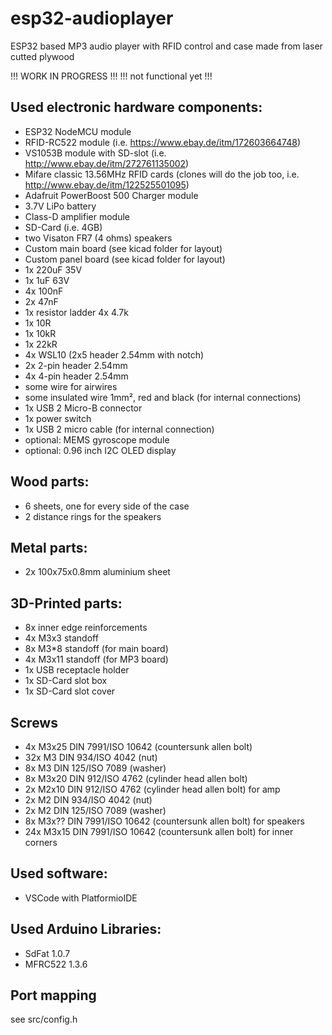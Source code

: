 # esp32-audioplayer
ESP32 based MP3 audio player with RFID control and case made from laser cutted plywood

!!! WORK IN PROGRESS !!!
!!! not functional yet !!!

## Used electronic hardware components:
* ESP32 NodeMCU module
* RFID-RC522 module (i.e. https://www.ebay.de/itm/172603664748)
* VS1053B module with SD-slot (i.e. http://www.ebay.de/itm/272761135002)
* Mifare classic 13.56MHz RFID cards (clones will do the job too, i.e. http://www.ebay.de/itm/122525501095)
* Adafruit PowerBoost 500 Charger module
* 3.7V LiPo battery 
* Class-D amplifier module
* SD-Card (i.e. 4GB)
* two Visaton FR7 (4 ohms) speakers
* Custom main board (see kicad folder for layout)
* Custom panel board (see kicad folder for layout)
* 1x 220uF 35V
* 1x 1uF 63V
* 4x 100nF 
* 2x 47nF
* 1x resistor ladder 4x 4.7k
* 1x 10R 
* 1x 10kR
* 1x 22kR
* 4x WSL10 (2x5 header 2.54mm with notch)
* 2x 2-pin header 2.54mm
* 4x 4-pin header 2.54mm
* some wire for airwires
* some insulated wire 1mm², red and black (for internal connections)
* 1x USB 2 Micro-B connector
* 1x power switch
* 1x USB 2 micro cable (for internal connection)
* optional: MEMS gyroscope module
* optional: 0.96 inch I2C OLED display

## Wood parts:
* 6 sheets, one for every side of the case
* 2 distance rings for the speakers

## Metal parts:
* 2x 100x75x0.8mm aluminium sheet

## 3D-Printed parts:
* 8x inner edge reinforcements
* 4x M3x3 standoff
* 8x M3*8 standoff (for main board)
* 4x M3x11 standoff (for MP3 board)
* 1x USB receptacle holder
* 1x SD-Card slot box
* 1x SD-Card slot cover

## Screws
* 4x M3x25 DIN 7991/ISO 10642 (countersunk allen bolt)
* 32x M3 DIN 934/ISO 4042 (nut)
* 8x M3 DIN 125/ISO 7089 (washer)
* 8x M3x20 DIN 912/ISO 4762 (cylinder head allen bolt)
* 2x M2x10 DIN 912/ISO 4762 (cylinder head allen bolt) for amp
* 2x M2 DIN 934/ISO 4042 (nut)
* 2x M2 DIN 125/ISO 7089 (washer)
* 8x M3x?? DIN 7991/ISO 10642 (countersunk allen bolt) for speakers
* 24x M3x15 DIN 7991/ISO 10642 (countersunk allen bolt) for inner corners

## Used software:
* VSCode with PlatformioIDE

## Used Arduino Libraries:
* SdFat 1.0.7
* MFRC522 1.3.6

## Port mapping
see src/config.h

